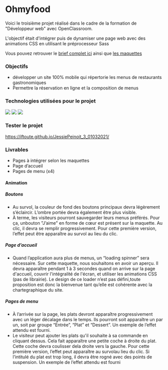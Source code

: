 # Ohmyfood

Voici le troisième projet réalisé dans le cadre de la formation de "Développeur web" avec OpenClassroom. 

L'objectif était d'intégrer puis de dynamiser une page web avec des animations CSS en utilisant le préprocesseur Sass

Vous pouvez retrouver le <a href="https://s3.eu-west-1.amazonaws.com/course.oc-static.com/projects/Front-End+V2/P3+CSS+animations/DW+P3+-+Brief+creatif+-+Ohmyfood!.pdf">brief complet ici</a> ainsi que <a href="https://s3-eu-west-1.amazonaws.com/course.oc-static.com/projects/DW_P3/Maquettes%20Ohmyfood.zip">les maquettes</a>

### Objectifs
* développer un site 100% mobile qui répertorie les menus de restaurants gastronomiques
* Permettre la réservation en ligne et la composition de menus

### Technologies utilisées pour le projet
<img src="https://img.shields.io/badge/HTML5-E34F26?style=for-the-badge&logo=html5&logoColor=white"/> <img src="https://img.shields.io/badge/CSS3-1572B6?style=for-the-badge&logo=css3&logoColor=white"/> <img src="https://img.shields.io/badge/Sass-CC6699?style=for-the-badge&logo=sass&logoColor=white"/>

### Tester le projet
https://iftoute.github.io/JessiePeinoit_3_01032021/

### Livrables
* Pages à intégrer selon les maquettes
* Page d’accueil
* Pages de menu (x4)

#### Animation
##### Boutons
* Au survol, la couleur de fond des boutons principaux devra légèrement s’éclaircir. L’ombre portée devra également être plus visible.
* À terme, les visiteurs pourront sauvegarder leurs menus préférés. Pour ça, unbouton "J’aime" en forme de cœur est présent sur la maquette. Au clic, il devra se remplir progressivement. Pour cette première version, l’effet peut être apparaître au survol au lieu du clic.

##### Page d’accueil
* Quand l’application aura plus de menus, un “loading spinner” sera nécessaire. Sur cette maquette, nous souhaitons en avoir un aperçu. Il devra apparaître pendant 1 à 3 secondes quand on arrive sur la page d'accueil, couvrir l'intégralité de l'écran, et utiliser les animations CSS (pas de librairie). Le design de ce loader n’est pas défini,toute proposition est donc la bienvenue tant qu’elle est cohérente avec la chartegraphique du site.

##### Pages de menu
* À l’arrivée sur la page, les plats devront apparaître progressivement avec un léger décalage dans le temps. Ils pourront soit apparaître un par un, soit par groupe “Entrée”, “Plat” et “Dessert”. Un exemple de l’effet attendu est fourni.
* Le visiteur peut ajouter les plats qu'il souhaite à sa commande en cliquant dessus. Cela fait apparaître une petite coche à droite du plat. Cette coche devra coulisser dela droite vers la gauche. Pour cette première version, l’effet peut apparaître au survolau lieu du clic. Si l’intitulé du plat est trop long, il devra être rogné avec des points de suspension. Un exemple de l’effet attendu est fourni

